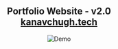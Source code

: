 <h2 align="center">
  Portfolio Website - v2.0<br/>
  <a href="https://kanav-website-beta.vercel.app/" target="_blank">kanavchugh.tech</a>
</h2>
<div align="center">
  <img alt="Demo" src="./Images/readme-img1.png" />
</div>
